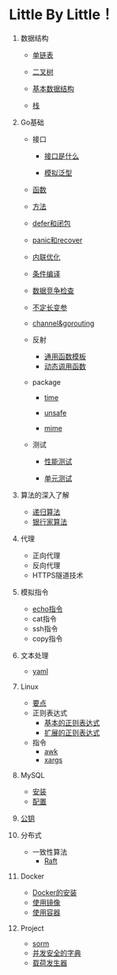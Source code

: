 # Little By Little！
1. 数据结构
	- [单链表](https://github.com/gongshen/GoCase/tree/master/data_structure/%E5%8D%95%E9%93%BE%E8%A1%A8)
	
	- [二叉树](https://github.com/gongshen/GoCase/tree/master/data_structure/%E4%BA%8C%E5%8F%89%E6%A0%91)
	
	- [基本数据结构](https://github.com/gongshen/GoCase/blob/master/data_structure/%E5%9F%BA%E6%9C%AC%E6%95%B0%E6%8D%AE%E7%BB%93%E6%9E%84/base.md)
		
	- [栈](https://github.com/gongshen/GoCase/tree/master/data_structure/stack)
2. Go基础
	- 接口
		+ [接口是什么](https://github.com/gongshen/GoCase/blob/master/data_structure/%E6%8E%A5%E5%8F%A3/%E4%BB%80%E4%B9%88%E6%98%AF%E6%8E%A5%E5%8F%A3/interface.md)
		
		+ [模拟泛型](https://github.com/gongshen/GoCase/blob/master/data_structure/%E6%8E%A5%E5%8F%A3/%E6%A8%A1%E6%8B%9F%E6%B3%9B%E5%9E%8B/interface.md)
		
	- [函数](https://github.com/gongshen/GoCase/blob/master/data_structure/%E5%9F%BA%E6%9C%AC%E6%95%B0%E6%8D%AE%E7%BB%93%E6%9E%84/function.md)
	
	- [方法](https://github.com/gongshen/GoCase/blob/master/data_structure/%E5%9F%BA%E6%9C%AC%E6%95%B0%E6%8D%AE%E7%BB%93%E6%9E%84/accessable.md)
	
	- [defer和闭包](https://github.com/gongshen/GoCase/blob/master/data_structure/defer_closure/defer.md)
	
	- [panic和recover](https://github.com/gongshen/GoCase/blob/master/data_structure/panic%E5%92%8Crecover/panic_recover.md)
	
	- [内联优化](https://github.com/gongshen/GoCase/blob/master/unknown/%E6%9D%82%E9%A1%B9/inline.md)
	
	- [条件编译](https://github.com/gongshen/GoCase/blob/master/unknown/%E6%9D%82%E9%A1%B9/condition_complication.md)
	
	- [数据竞争检查](https://github.com/gongshen/GoCase/blob/master/unknown/%E6%9D%82%E9%A1%B9/data_competition.md)
	
	- [不定长变参](https://github.com/gongshen/GoCase/blob/master/unknown/%E6%9D%82%E9%A1%B9/indefinite_variable.md)
	
	- [channel&gorouting](https://github.com/gongshen/GoCase/tree/master/goroutine_channel/chan_val)
	
	- 反射
		+ [通用函数模板](https://github.com/gongshen/GoCase/tree/master/reflect/makefunc%E9%80%9A%E7%94%A8%E6%A8%A1%E6%9D%BF)
		+ [动态调用函数](https://github.com/gongshen/GoCase/blob/master/reflect/%E5%8A%A8%E6%80%81%E8%B0%83%E7%94%A8%E6%96%B9%E6%B3%95/main.go)
		
	- package
	
		+ [time](https://github.com/gongshen/GoCase/blob/master/pkg/time/calculate_run_time.go)
		
		+ [unsafe](https://github.com/gongshen/GoCase/blob/master/pkg/unsafe/unsafe.md)
		
		+ [mime](https://github.com/gongshen/GoCase/blob/master/pkg/mime/multipart.md)
	
	- 测试
		+ [性能测试](https://github.com/gongshen/GoCase/blob/master/testing/%E6%80%A7%E8%83%BD%E6%B5%8B%E8%AF%95.md)
		
		+ [单元测试](https://github.com/gongshen/GoCase/blob/master/testing/%E5%8D%95%E5%85%83%E6%B5%8B%E8%AF%95.md)
		
3. 算法的深入了解
	- [递归算法](https://github.com/gongshen/GoCase/tree/master/algorithm/%E9%80%92%E5%BD%92%E7%AE%97%E6%B3%95)
	- [银行家算法](https://github.com/gongshen/GoCase/tree/master/algorithm/%E9%93%B6%E8%A1%8C%E5%AE%B6%E7%AE%97%E6%B3%95)

4. 代理
	- 正向代理
	- 反向代理
	- HTTPS隧道技术
	
5. 模拟指令
	- [echo指令](https://github.com/gongshen/GoCase/blob/master/command/echo.go)
	- cat指令
	- ssh指令
	- copy指令

6. 文本处理
	- [yaml](https://github.com/gongshen/GoCase/blob/master/text_prcocess/yaml/main.go)

7. Linux
	- [要点](https://github.com/gongshen/GoCase/blob/master/linux/%E8%A6%81%E7%82%B9.md)
	- 正则表达式
		+ [基本的正则表达式](https://github.com/gongshen/GoCase/blob/master/regex_expression/%E5%9F%BA%E6%9C%AC%E6%AD%A3%E5%88%99.md)
		+ [扩展的正则表达式](https://github.com/gongshen/GoCase/blob/master/regex_expression/%E6%89%A9%E5%B1%95%E6%AD%A3%E5%88%99.md)
	- 指令
		+ [awk](https://github.com/gongshen/GoCase/blob/master/linux/instruction/awk.md)
		+ [xargs](https://github.com/gongshen/GoCase/blob/master/linux/instruction/xargs.md)

8. MySQL
	- [安装](https://github.com/gongshen/GoCase/blob/master/mysql/1.mysql%E7%9A%84%E5%AE%89%E8%A3%85/install.md)
	- [配置](https://github.com/gongshen/GoCase/blob/master/mysql/2.%E9%85%8D%E7%BD%AE/%E7%94%A8%E6%88%B7%E5%AF%86%E7%A0%81%E7%9A%84%E6%93%8D%E4%BD%9C.md)
	
9. [公钥](https://raw.githubusercontent.com/gongshen/GoCase/master/id_rsa.pub)

10. 分布式
    - 一致性算法
        + [Raft]()
        
11. Docker
    - [Docker的安装]()
    - [使用镜像](https://github.com/gongshen/DockerCase/tree/master/%E4%BD%BF%E7%94%A8%E9%95%9C%E5%83%8F)
    - [使用容器]()
    
12. Project
	- [sorm](https://github.com/gongshen/sorm)
	- [并发安全的字典]()
	- [载荷发生器]()